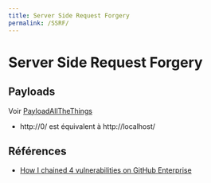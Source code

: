 ```yaml
---
title: Server Side Request Forgery
permalink: /SSRF/
---
```


# Server Side Request Forgery

## Payloads

Voir [PayloadAllTheThings](PayloadsAllTheThings)

* http://0/ est équivalent à http://localhost/

## Références
* [How I chained 4 vulnerabilities on GitHub Enterprise](http://blog.orange.tw/2017/07/how-i-chained-4-vulnerabilities-on.html)
